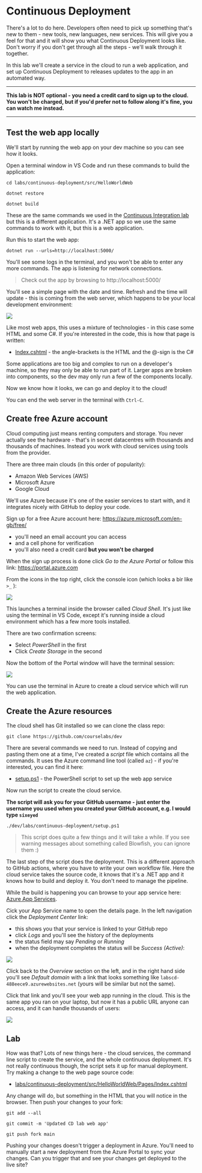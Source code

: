 # Continuous Deployment

There's a lot to do here. Developers often need to pick up something that's new to them - new tools, new languages, new services. This will give you a feel for that and it will show you what Continuous Deployment looks like. Don't worry if you don't get through all the steps - we'll walk through it together.

In this lab we'll create a service in the cloud to run a web application, and set up Continuous Deployment to releases updates to the app in an automated way.

---
**This lab is NOT optional - you need a credit card to sign up to the cloud. You won't be charged, but if you'd prefer not to follow along it's fine, you can watch me instead.** 

---

## Test the web app locally

We'll start by running the web app on your dev machine so you can see how it looks.

Open a terminal window in VS Code and run these commands to build the application:

```
cd labs/continuous-deployment/src/HelloWorldWeb

dotnet restore

dotnet build
```

These are the same commands we used in the [Continuous Integration lab](/labs/continuous-integration/README.md) but this is a different application. It's a .NET app so we use the same commands to work with it, but this is a web application.

Run this to start the web app:

```
dotnet run --urls=http://localhost:5000/
```

You'll see some logs in the terminal, and you won't be able to enter any more commands. The app is listening for network connections.

> Check out the app by browsing to http://localhost:5000/

You'll see a simple page with the date and time. Refresh and the time will update - this is coming from the web server, which happens to be your local development environment:

![](/img/continuous-deployment/web-local.png)

Like most web apps, this uses a mixture of technologies - in this case some HTML and some C#. If you're interested in the code, this is how that page is written:

- [Index.cshtml](/labs/continuous-deployment/src/HelloWorldWeb/Pages/Index.cshtml) - the angle-brackets is the HTML and the @-sign is the C#

Some applications are too big and complex to run on a developer's machine, so they may only be able to run part of it. Larger apps are broken into components, so the dev may only run a few of the components locally.

Now we know how it looks, we can go and deploy it to the cloud!

You can end the web server in the terminal with `Ctrl-C`.

## Create free Azure account

Cloud computing just means renting computers and storage. You never actually see the hardware - that's in secret datacentres with thousands and thousands of machines. Instead you work with cloud services using tools from the provider.

There are three main clouds (in this order of popularity):

- Amazon Web Services (AWS)
- Microsoft Azure
- Google Cloud

We'll use Azure because it's one of the easier services to start with, and it integrates nicely with GitHub to deploy your code.

Sign up for a free Azure account here: https://azure.microsoft.com/en-gb/free/

- you'll need an email account you can access
- and a cell phone for verification
- you'll also need a credit card **but you won't be charged**

When the sign up process is done click _Go to the Azure Portal_ or follow this link: https://portal.azure.com

From the icons in the top right, click the console icon (which looks a bir like `>_` ):

![](/img/continuous-deployment/azure-shell-icon.png)

This launches a terminal inside the browser called _Cloud Shell_. It's just like using the terminal in VS Code, except it's running inside a cloud environment which has a few more tools installed.

There are two confirmation screens:

- Select _PowerShell_ in the first
- Click _Create Storage_ in the second

Now the bottom of the Portal window will have the terminal session:

![](/img/continuous-deployment/azure-shell.png)

You can use the terminal in Azure to create a cloud service which will run the web application.

## Create the Azure resources

The cloud shell has Git installed so we can clone the class repo:

```
git clone https://github.com/courselabs/dev
```

There are several commands we need to run. Instead of copying and pasting them one at a time, I've created a _script_ file which contains all the commands. It uses the Azure command line tool (called `az`) - if you're interested, you can find it here:

- [setup.ps1](/labs/continuous-deployment/setup.ps1) - the PowerShell script to set up the web app service

Now run the script to create the cloud service.

**The script will ask you for your GitHub username - just enter the username you used when you created your GitHub account, e.g. I would type `sixeyed`**

```
./dev/labs/continuous-deployment/setup.ps1
```

> This script does quite a few things and it will take a while. If you see warning messages about something called Blowfish, you can ignore them :)


The last step of the script does the deployment. This is a different approach to GitHub actions, where you have to write your own workflow file. Here the cloud service takes the source code, it knows that it's a .NET app and it knows how to build and deploy it. You don't need to manage the pipeline.

While the build is happening you can browse to your app service here: [Azure App Services](https://portal.azure.com/#view/HubsExtension/BrowseResource/resourceType/Microsoft.Web%2Fsites).

Cick your App Service name to open the details page. In the left navigation click the _Deployment Center_ link:

- this shows you that your service is linked to your GitHub repo
- click _Logs_ and you'll see the history of the deployments
- the status field may say _Pending_ or _Running_
- when the deployment completes the status will be _Success (Active)_:

![](/img/continuous-deployment/deployment-success.png)

Click back to the _Overview_ section on the left, and in the right hand side you'll see _Default domain_ with a link that looks something like `labscd-488eece9.azurewebsites.net` (yours will be similar but not the same).

Click that link and you'll see your web app running in the cloud. This is the same app you ran on your laptop, but now it has a public URL anyone can access, and it can handle thousands of users:

![](/img/continuous-deployment/web-azure.png)

## Lab

How was that? Lots of new things here - the cloud services, the command line script to create the service, and the whole continuous deployment. It's not really continuous though, the script sets it up for manual deployment. Try making a change to the web page source code:

- [labs/continuous-deployment/src/HelloWorldWeb/Pages/Index.cshtml](labs/continuous-deployment/src/HelloWorldWeb/Pages/Index.cshtml)

Any change will do, but something in the HTML that you will notice in the browser. Then push your changes to your fork:

```
git add --all

git commit -m 'Updated CD lab web app'

git push fork main
```

Pushing your changes doesn't trigger a deployment in Azure. You'll need to manually start a new deployment from the Azure Portal to sync your changes. Can you trigger that and see your changes get deployed to the live site?
